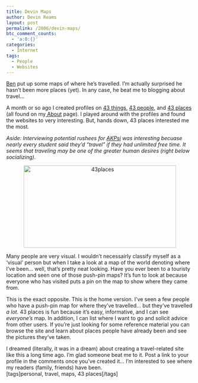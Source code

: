 ```yaml
---
title: Devin Maps
author: Devin Reams
layout: post
permalink: /2006/devin-maps/
btc_comment_counts:
  - 'a:0:{}'
categories:
  - Internet
tags:
  - People
  - Websites
---
```

[Ben][1] put up some maps of where he&#8217;s travelled. I&#8217;m actually surprised he hasn&#8217;t been more places (yet). In any case, he beat me to blogging about travel&#8230;

A month or so ago I created profiles on [43 things][2], [43 people][3], and [43 places][4] (all found on my[ About][5] page). I played around with the profiles and found the websites to very interesting. But, hands down, 43 places interested me the most.

*Aside: Interviewing potential rushees for [AKPsi][6] was interesting becuase nearly every student said they&#8217;d &#8220;travel&#8221; if they had unlimited free time. It seems that traveling may be one of the greater human desires (right below socializing).*

<p align="center">
  <a title="43 places map" href="http://www.flickr.com/photos/devdev/109831961/"><img width="411" height="222" border="0" alt="43places" src="http://static.flickr.com/38/109831961_0e09b3689d_o.jpg" /></a>
</p>

Many people are very visual. I wouldn&#8217;t necessairly classify myself as a &#8216;visual&#8217; person but when I take a look at a map of the world denoting where I&#8217;ve been&#8230; well, that&#8217;s pretty neat looking. Have you ever been to a touristy location and seen one of those push-pin maps? It&#8217;s fun to look at because everyone who has visited puts a pin on the map to show where they came from.

This is the exact opposite. This is the home version. I&#8217;ve seen a few people who have a push-pin map for where they&#8217;ve travelled&#8230; but they&#8217;ve travelled *a lot*. 43 places is fun because it&#8217;s easy, informative, and I can see *everyone&#8217;s* map. In addition, I can list where I want to go and solicit advice from other users. If you&#8217;re just looking for some reference material you can browse the site and learn about places people have already been and see the pictures they&#8217;ve taken.

I dreamed (literally, it was in a dream) about creating a travel-related site like this a long time ago. I&#8217;m glad someone beat me to it. Post a link to your profile in the comments once you&#8217;ve created it&#8230; I&#8217;m interested to see where my readers (family, friends) have been.  
[tags]personal, travel, maps, 43 places[/tags]

 [1]: http://feeds.feedburner.com/ItsLikeBensBlog?m=620
 [2]: http://www.43things.com/person/devinreams
 [3]: http://devinreams.43people.com/
 [4]: http://www.43places.com/person/devinreams
 [5]: http://devinreams.com/about/
 [6]: http://www.akpsi.org/